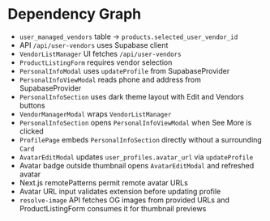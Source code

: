 # Dependency Graph

- `user_managed_vendors` table -> `products.selected_user_vendor_id`
- API `/api/user-vendors` uses Supabase client
- `VendorListManager` UI fetches `/api/user-vendors`
- `ProductListingForm` requires vendor selection
- `PersonalInfoModal` uses `updateProfile` from SupabaseProvider
- `PersonalInfoViewModal` reads phone and address from SupabaseProvider
- `PersonalInfoSection` uses dark theme layout with Edit and Vendors buttons
- `VendorManagerModal` wraps `VendorListManager`
- `PersonalInfoSection` opens `PersonalInfoViewModal` when See More is clicked
- `ProfilePage` embeds `PersonalInfoSection` directly without a surrounding `Card`
- `AvatarEditModal` updates `user_profiles.avatar_url` via `updateProfile`
- Avatar badge outside thumbnail opens `AvatarEditModal` and refreshed avatar
- Next.js remotePatterns permit remote avatar URLs
- Avatar URL input validates extension before updating profile
- `resolve-image` API fetches OG images from provided URLs and ProductListingForm consumes it for thumbnail previews
